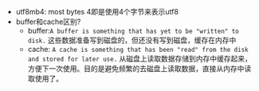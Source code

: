 - utf8mb4: most bytes 4即是使用4个字节来表示utf8
- buffer和cache区别?
  - buffer:`A buffer is something that has yet to be "written" to disk.` 这些数据准备写到磁盘的，但还没有写到磁盘，缓存在内存中
  - cache: `A cache is something that has been "read" from the disk and stored for later use.` 从磁盘上读取数据存储到内存中缓存起来，方便下一次使用。目的是避免频繁的去磁盘上读取数据，直接从内存中读取使用了。